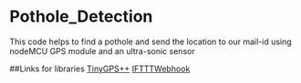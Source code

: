 # Pothole_Detection
This code helps to find a pothole and send the location to our mail-id using nodeMCU GPS module and an ultra-sonic sensor

##Links for libraries
[TinyGPS++](https://github.com/mikalhart/TinyGPSPlus.git)
[IFTTTWebhook](https://github.com/romkey/IFTTTWebhook.git)
